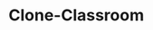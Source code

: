 
<h1><a href="https://lucas-emanuel-360.github.io/clone-classroom/" target ="_blank"; style="text-decoration:none;"> Clone-Classroom</a></h1>
<img src="https://s2.glbimg.com/D5UBSFxHRrcM90LEhFa7MvkLFFY=/0x0:1280x720/984x0/smart/filters:strip_icc()/i.s3.glbimg.com/v1/AUTH_08fbf48bc0524877943fe86e43087e7a/internal_photos/bs/2020/e/t/p3iRsfQFAFhs5Ne49LCA/maxresdefault.jpg" alt="" srcset="">

